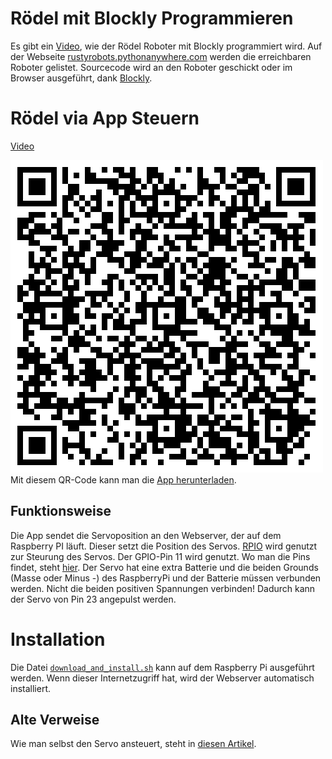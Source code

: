 Rödel mit Blockly Programmieren
===============================

Es gibt ein [Video](https://www.youtube.com/watch?v=NBPCZgiwuP4&feature=youtu.be), wie der Rödel Roboter mit Blockly programmiert wird.
Auf der Webseite [rustyrobots.pythonanywhere.com](rustyrobots.pythonanywhere.com) werden die erreichbaren Roboter gelistet. 
Sourcecode wird an den Roboter geschickt oder im Browser ausgeführt, dank [Blockly](https://developers.google.com/blockly/).


Rödel via App Steuern
=====================

[Video](https://www.youtube.com/watch?v=wF0yfeDUJzY&feature=youtu.be)

[![roboterapp.apk](roboterapp.apk.qrcode.png)](https://github.com/niccokunzmann/rustyrobots/raw/master/roedel/raspberrypi/client/roboterapp.apk)  
Mit diesem QR-Code kann man die [App herunterladen](https://github.com/niccokunzmann/rustyrobots/raw/master/roedel/raspberrypi/roboterapp.apk).

Funktionsweise
--------------

Die App sendet die Servoposition an den Webserver, der auf dem Raspberry PI läuft. Dieser setzt die Position des Servos. [RPIO](http://pythonhosted.org/RPIO/pwm_py.html) wird genutzt zur Steurung des Servos. Der GPIO-Pin 11 wird genutzt. Wo man die Pins findet, steht [hier](http://www.raspberrypi-spy.co.uk/2012/06/simple-guide-to-the-rpi-gpio-header-and-pins/). Der Servo hat eine extra Batterie und die beiden Grounds (Masse oder Minus -) des RaspberryPi und der Batterie müssen verbunden werden. Nicht die beiden positiven Spannungen verbinden! Dadurch kann der Servo von Pin 23 angepulst werden.

Installation
============

Die Datei [`download_and_install.sh`](robot/download_and_install.sh) kann auf dem Raspberry Pi ausgeführt werden. Wenn dieser Internetzugriff hat, wird der Webserver automatisch installiert.

Alte Verweise
-------------

Wie man selbst den Servo ansteuert, steht in [diesen Artikel](http://www.doctormonk.com/2012/07/raspberry-pi-gpio-driving-servo.html).

